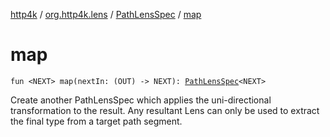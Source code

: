 [http4k](../../index.md) / [org.http4k.lens](../index.md) / [PathLensSpec](index.md) / [map](./map.md)

# map

`fun <NEXT> map(nextIn: (OUT) -> NEXT): `[`PathLensSpec`](index.md)`<NEXT>`

Create another PathLensSpec which applies the uni-directional transformation to the result. Any resultant Lens can only be
used to extract the final type from a target path segment.

